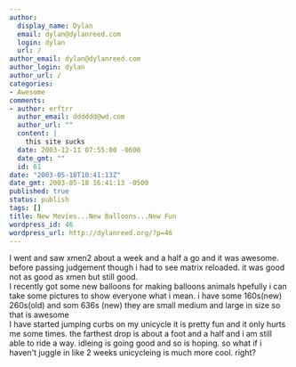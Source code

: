 ```yaml
---
author:
  display_name: Dylan
  email: dylan@dylanreed.com
  login: dylan
  url: /
author_email: dylan@dylanreed.com
author_login: dylan
author_url: /
categories:
- Awesome
comments:
- author: erftrr
  author_email: dddddd@wd.com
  author_url: ""
  content: |
    this site sucks
  date: 2003-12-11 07:55:00 -0600
  date_gmt: ""
  id: 61
date: "2003-05-18T10:41:13Z"
date_gmt: 2003-05-18 16:41:13 -0500
published: true
status: publish
tags: []
title: New Movies...New Balloons...New Fun
wordpress_id: 46
wordpress_url: http://dylanreed.org/?p=46
---
```


I went and saw xmen2 about a week and a half a go and it was awesome. before passing judgement though i had to see matrix reloaded. it was good not as good as xmen but still good.  
I recently got some new balloons for making balloons animals hpefully i can take some pictures to show everyone what i mean. i have some 160s(new) 260s(old) and som 636s (new) they are small medium and large in size so that is awesome  
I have started jumping curbs on my unicycle it is pretty fun and it only hurts me some times. the farthest drop is about a foot and a half and i am still able to ride a way. idleing is going good and so is hoping. so what if i haven't juggle in like 2 weeks unicycleing is much more cool. right?
